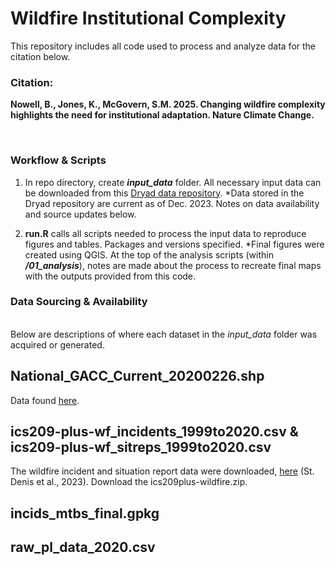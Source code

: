# Wildfire Institutional Complexity
This repository includes all code used to process and analyze data for the citation below.
### Citation: 

**Nowell, B., Jones, K., McGovern, S.M. 2025. Changing wildfire complexity highlights the need for institutional adaptation. Nature Climate Change.**

&nbsp;  
 

### Workflow & Scripts
 
1. In repo directory, create **_input_data_** folder. All necessary input data can be downloaded from this [Dryad data repository](https://doi.org/10.5061/dryad.gxd2547z8).
   *Data stored in the Dryad repository are current as of Dec. 2023. Notes on data availability and source updates below.
&nbsp;
&nbsp;   


3. **run.R** calls all scripts needed to process the input data to reproduce figures and tables. Packages and versions specified.
   *Final figures were created using QGIS. At the top of the analysis scripts (within **_/01_analysis_**), notes are made about the process to recreate final maps with the outputs provided from this code.


### Data Sourcing & Availability
&nbsp;  
Below are descriptions of where each dataset in the _input_data_ folder was acquired or generated.

## National_GACC_Current_20200226.shp
Data found [here](https://data-nifc.opendata.arcgis.com/datasets/614ad98bdf834c92bf92c4f0fe197903_0/explore?location=3.336959%2C0.314277%2C3.02).

## ics209-plus-wf_incidents_1999to2020.csv & ics209-plus-wf_sitreps_1999to2020.csv
The wildfire incident and situation report data were downloaded, [here]([https://figshare.com/articles/dataset/All-hazards_dataset_mined_from_the_US_National_Incident_Management_System_1999-2020/19858927/3](https://figshare.com/articles/dataset/All-hazards_dataset_mined_from_the_US_National_Incident_Management_System_1999-2020/19858927/3?file=38766504)) (St. Denis et al., 2023). Download the ics209plus-wildfire.zip. 

## incids_mtbs_final.gpkg


## raw_pl_data_2020.csv
